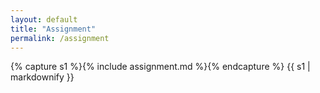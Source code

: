 ```yaml
---
layout: default
title: "Assignment"
permalink: /assignment
---
```


{% capture s1 %}{% include assignment.md %}{% endcapture %}
{{ s1 | markdownify }}